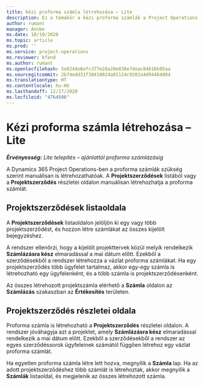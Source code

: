 ```yaml
---
title: Kézi proforma számla létrehozása – Lite
description: Ez a témakör a kézi proforma számlák a Project Operations alkalmazásban való létrehozásáról nyújt tájékoztatást.
author: rumant
manager: Annbe
ms.date: 10/19/2020
ms.topic: article
ms.prod: ''
ms.service: project-operations
ms.reviewer: kfend
ms.author: rumant
ms.openlocfilehash: 5a924de6efc377e28a20e038e7deac04616b95aa
ms.sourcegitcommit: 2b74edd31f38410024a01124c9202a4d94464d04
ms.translationtype: HT
ms.contentlocale: hu-HU
ms.lasthandoff: 12/17/2020
ms.locfileid: "4764506"
---
```

# <a name="create-a-manual-proforma-invoice---lite"></a>Kézi proforma számla létrehozása – Lite

_**Érvényesség:** Lite telepítés – ajánlattól proforma számlázásig_

A Dynamics 365 Project Operations-ben a proforma számlák szükség szerint manuálisan is létrehozathatóak. A **Projektszerződések** listából vagy a **Projektszerződés** részletei oldalon manuálisan létrehozhatja a proforma számlát.

##  <a name="project-contracts-list-page"></a>Projektszerződések listaoldala

A **Projektszerződések** listaoldalon jelöljön ki egy vagy több projektszerződést, és hozzon létre számlákat az összes kijelölt bejegyzéshez.

A rendszer ellenőrzi, hogy a kijelölt projekttervek közül melyik rendelkezik **Számlázásra kész** elmaradással a mai dátum előtt. Ezekből a szerződésekből a rendszer létrehozza a vázlat proforma számlákat. Ha egy projektszerződés több ügyfelet tartalmaz, akkor egy-egy számla is létrehozható egy ügyfelenként, és a több számla is projektszerződésenként.

Az összes létrehozott projektszámla elérhető a **Számla** oldalon az **Számlázás** szakaszban az **Értékesítés** területen.

## <a name="project-contract-details-page"></a>Projektszerződés részletei oldala

Proforma számla is létrehozható a **Projektszerződés** részletei oldalon. A rendszer jóváhagyja azt a projektet, amely **Számlázásra kész** elmaradással rendelkezik a mai dátum előtt. Ezekből a szerződésekből a rendszer az egyes szerződéssorok ügyfeleinek számától függően létrehoz egy vázlat proforma számlát.

Ha egyetlen proforma számla létre lett hozva, megnyílik a **Számla** lap. Ha az adott projektszerződéshez több számlát is létrehoztak, akkor megnyílik a **Számlák** listaoldal, és megjelenik az összes létrehozott számla.
